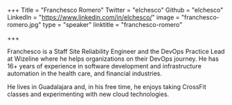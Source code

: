 +++
Title = "Franchesco Romero"
Twitter = "elchesco"
Github = "elchesco"
LinkedIn = "https://www.linkedin.com/in/elchesco/"
image = "franchesco-romero.jpg"
type = "speaker"
linktitle = "franchesco-romero"

+++

Franchesco is a Staff Site Reliability Engineer and the DevOps Practice Lead at Wizeline where he helps organizations on their DevOps journey. He has 16+ years of experience in software development and infrastructure automation in the health care, and financial industries.

He lives in Guadalajara and, in his free time, he enjoys taking CrossFit classes and experimenting with new cloud technologies.
